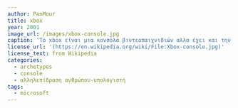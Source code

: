 ```yaml
---
author: PanMour
title: xbox
year: 2001
image_url: /images/xbox-console.jpg
caption: 'Το xbox είναι μια κονσόλα βιντεοπαιχνιδιών αλλα έχει και την δυνατότητα να "παίξει" και dvd ταινίες εάν το επιθυμεί ο χρηστης. Mπορεί να μην είναι η πρώτη κονσόλα βιντεοπαιχνιδιών που κυκλοφόρησε, αλλά είχε και εξακολουθεί να έχει και αυτή μεγάλη επιρροή στην αγορά μέχρι και σήμερα. Το Xbox κυκλοφόρησε το 2001 και αναβαθμισμένες εκδοχές συνεχίζουν να κυκλοφορούν μέχρι σήμερα.'
license_url: '(https://en.wikipedia.org/wiki/File:Xbox-console.jpg)'
license_text: from Wikipedia
categories:
  - archetypes 
  - console 
  - αλληλεπίδραση ανθρώπου-υπολογιστή
tags:
  - microsoft
---
```

